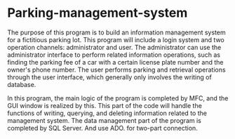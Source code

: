 # Parking-management-system
The purpose of this program is to build an information management system for a fictitious parking lot. 
This program will include a login system and two operation channels: administrator and user. The administrator can use the administrator interface to perform related information operations, such as finding the parking fee of a car with a certain license plate number and the owner's phone number. The user performs parking and retrieval operations through the user interface, which generally only involves the writing of database.

In this program, the main logic of the program is completed by MFC, and the GUI window is realized by this. This part of the code will handle the functions of writing, querying, and deleting information related to the management system. The data management part of the program is completed by SQL Server. And use ADO. for two-part connection.
